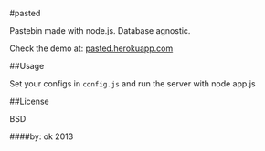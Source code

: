 #pasted

Pastebin made with node.js. Database agnostic.

Check the demo at: [pasted.herokuapp.com](http://pasted.herokuapp.com)

##Usage

Set your configs in ```config.js``` and run the server with node app.js

##License

BSD

####by: ok 2013
